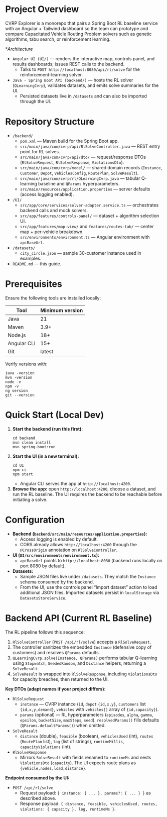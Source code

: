 # Project Overview
CVRP Explorer is a monorepo that pairs a Spring Boot RL baseline service with an Angular + Tailwind dashboard so the team can prototype and compare Capacitated Vehicle Routing Problem solvers such as genetic algorithms, tabu search, or reinforcement learning.

**Architecture*
- `Angular UI (UI/)` — renders the interactive map, controls panel, and results dashboards; issues REST calls to the backend.
  - Talks to `POST http://localhost:8080/api/rl/solve` for the reinforcement-learning solver.
- `Java - Spring Boot API (backend/)` — hosts the RL solver (`QLearningCvrp`), validates datasets, and emits solve summaries for the UI.
  - Persisted datasets live in `/datasets` and can also be imported through the UI.



# Repository Structure
- `/backend/`
  - `pom.xml` — Maven build for the Spring Boot app.
  - `src/main/java/com/cvrp/api/RlSolveController.java` — REST entry point for RL solves.
  - `src/main/java/com/cvrp/api/dto/` — request/response DTOs (`RlSolveRequest`, `RlSolveResponse`, `ViolationsDto`).
  - `src/main/java/com/cvrp/model/` — shared domain records (`Instance`, `Customer`, `Depot`, `VehiclesConfig`, `RoutePlan`, `SolveResult`).
  - `src/main/java/com/cvrp/rl/QLearningCvrp.java` — tabular Q-learning baseline and `QParams` hyperparameters.
  - `src/main/resources/application.properties` — server defaults (access logging enabled).
- `/UI/`
  - `src/app/core/services/solver-adapter.service.ts` — orchestrates backend calls and mock solvers.
  - `src/app/features/controls-panel/` — dataset + algorithm selection UI.
  - `src/app/features/map-view/` and `features/routes-tab/` — center map + per-vehicle breakdown.
  - `src/environments/environment.ts` — Angular environment with `apiBaseUrl`.
- `/datasets/`
  - `city_circle.json` — sample 30-customer instance used in examples.
- `README.md` — this guide.

# Prerequisites
Ensure the following tools are installed locally:

| Tool | Minimum version |
| --- | --- |
| Java | 21 |
| Maven | 3.9+ |
| Node.js | 18+ |
| Angular CLI | 15+ |
| Git | latest |

Verify versions with:
```
java -version
mvn -version
node -v
npm -v
ng version
git --version
```

# Quick Start (Local Dev)
1. **Start the backend (run this first):**
   ```
   cd backend
   mvn clean install
   mvn spring-boot:run

   ```
2. **Start the UI (in a new terminal):**
   ```
   cd UI
   npm ci
   npm start
   ```
   - Angular CLI serves the app at `http://localhost:4200`.
3. **Browse the app:** open `http://localhost:4200`, choose a dataset, and run the RL baseline. The UI requires the backend to be reachable before initiating a solve.

# Configuration
- **Backend (`backend/src/main/resources/application.properties`):**
  - Access logging is enabled by default. 
  - CORS already allows `http://localhost:4200` through the `@CrossOrigin` annotation on `RlSolveController`.
- **UI (`UI/src/environments/environment.ts`):**
  - `apiBaseUrl` points to `http://localhost:8080` (backend runs locally on port 8080 by default).
- **Datasets:**
  - Sample JSON files live under `/datasets`. They match the `Instance` schema consumed by the backend.
  - From the UI, use the controls panel “Import dataset” action to load additional JSON files. Imported datasets persist in `localStorage` via `DatasetsStoreService`.

# Backend API (Current RL Baseline)
The RL pipeline follows this sequence:
1. `RlSolveController` (`POST /api/rl/solve`) accepts a `RlSolveRequest`.
2. The controller sanitizes the embedded `Instance` (defensive copy of customers) and resolves `QParams` defaults.
3. `QLearningCvrp.solve(Instance, QParams)` performs tabular Q-learning using `Stopwatch`, `SeededRandom`, and `Distance` helpers, returning a `SolveResult`.
4. `SolveResult` is wrapped into `RlSolveResponse`, including `ViolationsDto` for capacity breaches, then returned to the UI.

**Key DTOs (adapt names if your project differs):**
- `RlSolveRequest`
  - `instance` — CVRP instance (`id`, `depot` `{id,x,y}`, `customers` list `{id,x,y,demand}`, `vehicles` with `vehicles[]` array of `{id,capacity}`).
  - `params` (optional) — RL hyperparameters (`episodes`, `alpha`, `gamma`, `epsilon`, `bucketSize`, `maxSteps`, `seed`). `resolvedParams()` fills defaults (`QParams.defaultParams()`) when omitted.
- `SolveResult`
  - `distance` (double), `feasible` (boolean), `vehiclesUsed` (int), `routes` (`RoutePlan` list), `log` (list of strings), `runtimeMillis`, `capacityViolations` (int).
- `RlSolveResponse`
  - Mirrors `SolveResult` with fields renamed to `runtimeMs` and nests `ViolationsDto` (`capacity`). The UI expects route plans as `{vehicle,nodes,load,distance}`.

**Endpoint consumed by the UI:**
- `POST /api/rl/solve`
  - Request payload: `{ instance: { ... }, params?: { ... } }` as described above.
  - Response payload: `{ distance, feasible, vehiclesUsed, routes, violations: { capacity }, log, runtimeMs }`.


